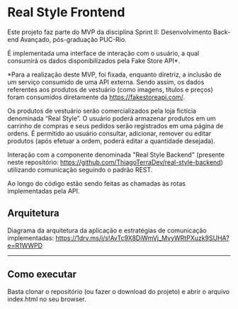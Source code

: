 # Real Style Frontend

Este projeto faz parte do MVP da disciplina Sprint II: Desenvolvimento Back-end Avançado, pós-graduação PUC-Rio.

É implementada uma interface de interação com o usuário, a qual consumirá os dados disponibilizados pela Fake Store API*. 

*Para a realização deste MVP, foi fixada, enquanto diretriz, a inclusão de um serviço consumido de uma API externa. 
Sendo assim, os dados referentes aos produtos de vestuário (como imagens, títulos e preços) foram consumidos diretamente 
da https://fakestoreapi.com/.

Os produtos de vestuário serão comercializados pela loja fictícia denominada “Real Style”. O usuário poderá armazenar 
produtos em um carrinho de compras e seus pedidos serão registrados em uma página de ordens. É permitido ao usuário 
consultar, adicionar, remover ou editar produtos (após efetuar a ordem, poderá editar a quantidade desejada).

Interação com a componente denominada "Real Style Backend" (presente neste repositório:
 https://github.com/ThiagoTerraDev/real-style-backend) utilizando comunicação seguindo o padrão REST.

Ao longo do código estão sendo feitas as chamadas às rotas implementadas pela API.


## Arquitetura

Diagrama da arquitetura da aplicação e estratégias de comunicação implementadas:
https://1drv.ms/i/s!AvTc9X8DiWmVj_MvyWRtPXuzk9SUHA?e=R1WWPD

---

## Como executar

Basta clonar o repositório (ou fazer o download do projeto) e abrir o arquivo index.html no seu browser.
